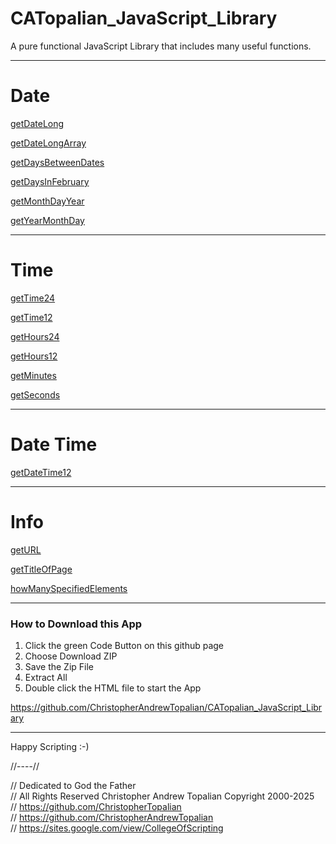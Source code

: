 # CATopalian_JavaScript_Library
A pure functional JavaScript Library that includes many useful functions.  

---

# Date

[getDateLong](src/js/date/getDateLong.js)

[getDateLongArray](src/js/date/getDateLongArray.js)

[getDaysBetweenDates](src/js/date/getDaysBetweenDates.js)

[getDaysInFebruary](src/js/date/getDaysInFebruary.js)

[getMonthDayYear](src/js/date/getMonthDayYear.js)

[getYearMonthDay](src/js/date/getYearMonthDay.js)

---

# Time

[getTime24](src/js/time/getTime24.js)

[getTime12](src/js/time/getTime12.js)

[getHours24](src/js/time/getHours24.js)

[getHours12](src/js/time/getHours12.js)

[getMinutes](src/js/time/getMinutes.js)

[getSeconds](src/js/time/getSeconds.js)

---

# Date Time

[getDateTime12](src/js/time/getDateTime12.js)

---

# Info

[getURL](src/js/info/getURL.js)

[getTitleOfPage](src/js/info/getTitleOfPage.js)

[howManySpecifiedElements](src/js/info/howManySpecifiedElements.js)


---

### How to Download this App
1. Click the green Code Button on this github page
2. Choose Download ZIP
3. Save the Zip File
4. Extract All
5. Double click the HTML file to start the App

https://github.com/ChristopherAndrewTopalian/CATopalian_JavaScript_Library

---

Happy Scripting :-)

//----//

// Dedicated to God the Father  
// All Rights Reserved Christopher Andrew Topalian Copyright 2000-2025  
// https://github.com/ChristopherTopalian  
// https://github.com/ChristopherAndrewTopalian  
// https://sites.google.com/view/CollegeOfScripting

